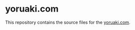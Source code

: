 # yoruaki.com

This repository contains the source files for the [yoruaki.com](https://yoruaki.com/).
